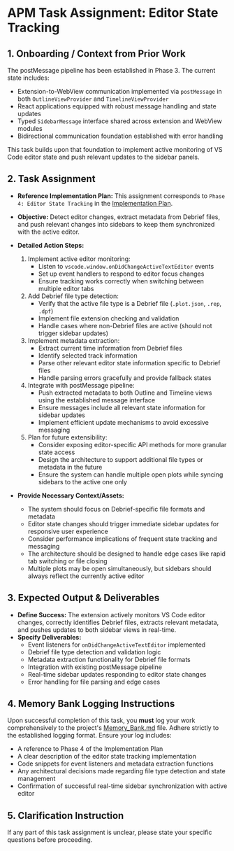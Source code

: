 # APM Task Assignment: Editor State Tracking

## 1. Onboarding / Context from Prior Work

The postMessage pipeline has been established in Phase 3. The current state includes:
* Extension-to-WebView communication implemented via `postMessage` in both `OutlineViewProvider` and `TimelineViewProvider`
* React applications equipped with robust message handling and state updates
* Typed `SidebarMessage` interface shared across extension and WebView modules
* Bidirectional communication foundation established with error handling

This task builds upon that foundation to implement active monitoring of VS Code editor state and push relevant updates to the sidebar panels.

## 2. Task Assignment

* **Reference Implementation Plan:** This assignment corresponds to `Phase 4: Editor State Tracking` in the [Implementation Plan](../../vs-code/docs/implement-skeleton.md).
* **Objective:** Detect editor changes, extract metadata from Debrief files, and push relevant changes into sidebars to keep them synchronized with the active editor.

* **Detailed Action Steps:**
  1. Implement active editor monitoring:
     * Listen to `vscode.window.onDidChangeActiveTextEditor` events
     * Set up event handlers to respond to editor focus changes
     * Ensure tracking works correctly when switching between multiple editor tabs
  2. Add Debrief file type detection:
     * Verify that the active file type is a Debrief file (`.plot.json`, `.rep`, `.dpf`)
     * Implement file extension checking and validation
     * Handle cases where non-Debrief files are active (should not trigger sidebar updates)
  3. Implement metadata extraction:
     * Extract current time information from Debrief files
     * Identify selected track information
     * Parse other relevant editor state information specific to Debrief files
     * Handle parsing errors gracefully and provide fallback states
  4. Integrate with postMessage pipeline:
     * Push extracted metadata to both Outline and Timeline views using the established message interface
     * Ensure messages include all relevant state information for sidebar updates
     * Implement efficient update mechanisms to avoid excessive messaging
  5. Plan for future extensibility:
     * Consider exposing editor-specific API methods for more granular state access
     * Design the architecture to support additional file types or metadata in the future
     * Ensure the system can handle multiple open plots while syncing sidebars to the active one only

* **Provide Necessary Context/Assets:**
  * The system should focus on Debrief-specific file formats and metadata
  * Editor state changes should trigger immediate sidebar updates for responsive user experience
  * Consider performance implications of frequent state tracking and messaging
  * The architecture should be designed to handle edge cases like rapid tab switching or file closing
  * Multiple plots may be open simultaneously, but sidebars should always reflect the currently active editor

## 3. Expected Output & Deliverables

* **Define Success:** The extension actively monitors VS Code editor changes, correctly identifies Debrief files, extracts relevant metadata, and pushes updates to both sidebar views in real-time.
* **Specify Deliverables:**
  * Event listeners for `onDidChangeActiveTextEditor` implemented
  * Debrief file type detection and validation logic
  * Metadata extraction functionality for Debrief file formats
  * Integration with existing postMessage pipeline
  * Real-time sidebar updates responding to editor state changes
  * Error handling for file parsing and edge cases

## 4. Memory Bank Logging Instructions

Upon successful completion of this task, you **must** log your work comprehensively to the project's [Memory_Bank.md](../../Memory_Bank.md) file. Adhere strictly to the established logging format. Ensure your log includes:
* A reference to Phase 4 of the Implementation Plan
* A clear description of the editor state tracking implementation
* Code snippets for event listeners and metadata extraction functions
* Any architectural decisions made regarding file type detection and state management
* Confirmation of successful real-time sidebar synchronization with active editor

## 5. Clarification Instruction

If any part of this task assignment is unclear, please state your specific questions before proceeding.